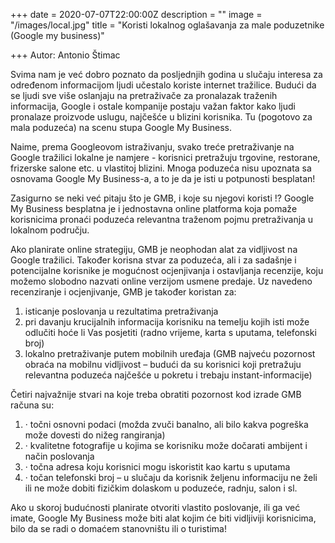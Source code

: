 +++
date = 2020-07-07T22:00:00Z
description = ""
image = "/images/local.jpg"
title = "Koristi lokalnog oglašavanja za male poduzetnike (Google my business)"

+++
Autor: Antonio Štimac

Svima nam je već dobro poznato da posljednjih godina u slučaju interesa za određenom informacijom ljudi učestalo koriste internet tražilice. Budući da se ljudi sve više oslanjaju na pretraživače za pronalazak traženih informacija, Google i ostale kompanije postaju važan faktor kako ljudi pronalaze proizvode uslugu, najčešće u blizini korisnika. Tu (pogotovo za mala poduzeća) na scenu stupa Google My Business.

Naime, prema Googleovom istraživanju, svako treće pretraživanje na Google tražilici lokalne je namjere - korisnici pretražuju trgovine, restorane, frizerske salone etc. u vlastitoj blizini. Mnoga poduzeća nisu upoznata sa osnovama Google My Business-a, a to je da je isti u potpunosti besplatan!

Zasigurno se neki već pitaju što je GMB, i koje su njegovi koristi !? Google My Business besplatna je i jednostavna online platforma koja pomaže korisnicima pronaći poduzeća relevantna traženom pojmu pretraživanja u lokalnom području.

Ako planirate online strategiju, GMB je neophodan alat za vidljivost na Google tražilici. Također korisna stvar za poduzeća, ali i za sadašnje i potencijalne korisnike je mogućnost ocjenjivanja i ostavljanja recenzije, koju možemo slobodno nazvati online verzijom usmene predaje. Uz navedeno recenziranje i ocjenjivanje, GMB je također koristan za:

1. isticanje poslovanja u rezultatima pretraživanja
2. pri davanju krucijalnih informacija korisniku na temelju kojih isti može odlučiti hoće li Vas posjetiti (radno vrijeme, karta s uputama, telefonski broj)
3. lokalno pretraživanje putem mobilnih uređaja (GMB najveću pozornost obraća na mobilnu vidljivost – budući da su korisnici koji pretražuju relevantna poduzeća najčešće u pokretu i trebaju instant-informacije)

Četiri najvažnije stvari na koje treba obratiti pozornost kod izrade GMB računa su:

1. · točni osnovni podaci (možda zvuči banalno, ali bilo kakva pogreška može dovesti do nižeg rangiranja)
2. · kvalitetne fotografije u kojima se korisniku može dočarati ambijent i način poslovanja
3. · točna adresa koju korisnici mogu iskoristit kao kartu s uputama
4. · točan telefonski broj – u slučaju da korisnik željenu informaciju ne želi ili ne može dobiti fizičkim dolaskom u poduzeće, radnju, salon i sl.

Ako u skoroj budućnosti planirate otvoriti vlastito poslovanje, ili ga već imate, Google My Business može biti alat kojim će biti vidljiviji korisnicima, bilo da se radi o domaćem stanovništu ili o turistima!
